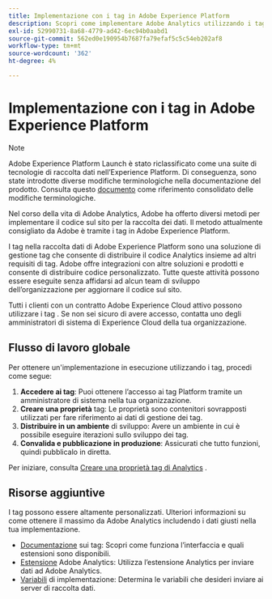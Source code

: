 ```yaml
---
title: Implementazione con i tag in Adobe Experience Platform
description: Scopri come implementare Adobe Analytics utilizzando i tag
exl-id: 52990731-8a68-4779-ad42-6ec94b0aabd1
source-git-commit: 562ed0e190954b7687fa79efaf5c5c54eb202af8
workflow-type: tm+mt
source-wordcount: '362'
ht-degree: 4%

---
```


# Implementazione con i tag in Adobe Experience Platform

>[!NOTE]
>Adobe Experience Platform Launch è stato riclassificato come una suite di tecnologie di raccolta dati nell’Experience Platform. Di conseguenza, sono state introdotte diverse modifiche terminologiche nella documentazione del prodotto. Consulta questo [documento](https://experienceleague.adobe.com/docs/experience-platform/tags/term-updates.html?lang=en) come riferimento consolidato delle modifiche terminologiche.

Nel corso della vita di Adobe Analytics, Adobe ha offerto diversi metodi per implementare il codice sul sito per la raccolta dei dati. Il metodo attualmente consigliato da Adobe è tramite i tag in Adobe Experience Platform.

I tag nella raccolta dati di Adobe Experience Platform sono una soluzione di gestione tag che consente di distribuire il codice Analytics insieme ad altri requisiti di tag. Adobe offre integrazioni con altre soluzioni e prodotti e consente di distribuire codice personalizzato. Tutte queste attività possono essere eseguite senza affidarsi ad alcun team di sviluppo dell’organizzazione per aggiornare il codice sul sito.

Tutti i clienti con un contratto Adobe Experience Cloud attivo possono utilizzare i tag . Se non sei sicuro di avere accesso, contatta uno degli amministratori di sistema di Experience Cloud della tua organizzazione.

## Flusso di lavoro globale

Per ottenere un&#39;implementazione in esecuzione utilizzando i tag, procedi come segue:

1. **Accedere ai tag**: Puoi ottenere l’accesso ai tag Platform tramite un amministratore di sistema nella tua organizzazione.
2. **Creare una proprietà** tag: Le proprietà sono contenitori sovrapposti utilizzati per fare riferimento ai dati di gestione dei tag.
3. **Distribuire in un ambiente** di sviluppo: Avere un ambiente in cui è possibile eseguire iterazioni sullo sviluppo dei tag.
4. **Convalida e pubblicazione in produzione**: Assicurati che tutto funzioni, quindi pubblicalo in diretta.

Per iniziare, consulta [Creare una proprietà tag di Analytics](create-analytics-property.md) .

## Risorse aggiuntive

I tag possono essere altamente personalizzati. Ulteriori informazioni su come ottenere il massimo da Adobe Analytics includendo i dati giusti nella tua implementazione.

* [Documentazione](https://experienceleague.adobe.com/docs/experience-platform/tags/home.html?lang=en#) sui tag: Scopri come funziona l’interfaccia e quali estensioni sono disponibili.
* [Estensione](https://experienceleague.adobe.com/docs/experience-platform/tags/extensions/adobe/analytics/overview.html?lang=en) Adobe Analytics: Utilizza l’estensione Analytics per inviare dati ad Adobe Analytics.
* [Variabili](../vars/overview.md) di implementazione: Determina le variabili che desideri inviare ai server di raccolta dati.
